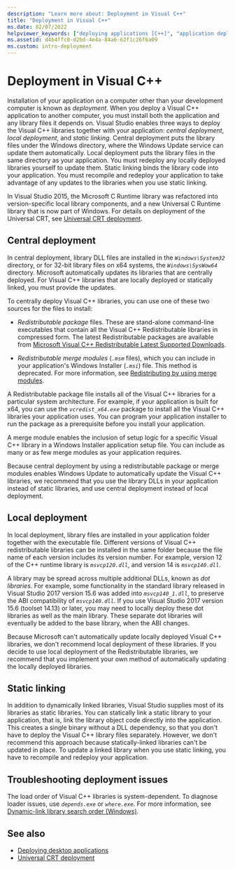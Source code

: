 ```yaml
---
description: "Learn more about: Deployment in Visual C++"
title: "Deployment in Visual C++"
ms.date: 02/07/2022
helpviewer_keywords: ["deploying applications [C++]", "application deployment [C++]"]
ms.assetid: d4b4ffc0-d2bd-4e4a-84a6-62f1c26f6a09
ms.custom: intro-deployment
---
```

# Deployment in Visual C++

Installation of your application on a computer other than your development computer is known as *deployment*. When you deploy a Visual C++ application to another computer, you must install both the application and any library files it depends on. Visual Studio enables three ways to deploy the Visual C++ libraries together with your application: *central deployment*, *local deployment*, and *static linking*. Central deployment puts the library files under the Windows directory, where the Windows Update service can update them automatically. Local deployment puts the library files in the same directory as your application. You must redeploy any locally deployed libraries yourself to update them. Static linking binds the library code into your application. You must recompile and redeploy your application to take advantage of any updates to the libraries when you use static linking.

In Visual Studio 2015, the Microsoft C Runtime library was refactored into version-specific local library components, and a new Universal C Runtime library that is now part of Windows. For details on deployment of the Universal CRT, see [Universal CRT deployment](universal-crt-deployment.md).

## Central deployment

In central deployment, library DLL files are installed in the *`Windows\System32`* directory, or for 32-bit library files on x64 systems, the *`Windows\SysWow64`* directory. Microsoft automatically updates its libraries that are centrally deployed. For Visual C++ libraries that are locally deployed or statically linked, you must provide the updates.

To centrally deploy Visual C++ libraries, you can use one of these two sources for the files to install:

- *Redistributable package* files. These are stand-alone command-line executables that contain all the Visual C++ Redistributable libraries in compressed form. The latest Redistributable packages are available from [Microsoft Visual C++ Redistributable Latest Supported Downloads](latest-supported-vc-redist.md).

- *Redistributable merge modules* (*`.msm`* files), which you can include in your application's Windows Installer (*`.msi`*) file. This method is deprecated. For more information, see [Redistributing by using merge modules](redistributing-components-by-using-merge-modules.md).

A Redistributable package file installs all of the Visual C++ libraries for a particular system architecture. For example, if your application is built for x64, you can use the *`vcredist_x64.exe`* package to install all the Visual C++ libraries your application uses. You can program your application installer to run the package as a prerequisite before you install your application.

A merge module enables the inclusion of setup logic for a specific Visual C++ library in a Windows Installer application setup file. You can include as many or as few merge modules as your application requires.

Because central deployment by using a redistributable package or merge modules enables Windows Update to automatically update the Visual C++ libraries, we recommend that you use the library DLLs in your application instead of static libraries, and use central deployment instead of local deployment.

## Local deployment

In local deployment, library files are installed in your application folder together with the executable file. Different versions of Visual C++ redistributable libraries can be installed in the same folder because the file name of each version includes its version number. For example, version 12 of the C++ runtime library is *`msvcp120.dll`*, and version 14 is *`msvcp140.dll`*.

A library may be spread across multiple additional DLLs, known as *dot libraries*. For example, some functionality in the standard library released in Visual Studio 2017 version 15.6 was added into *`msvcp140_1.dll`*, to preserve the ABI compatibility of *`msvcp140.dll`*. If you use Visual Studio 2017 version 15.6 (toolset 14.13) or later, you may need to locally deploy these dot libraries as well as the main library. These separate dot libraries will eventually be added to the base library, when the ABI changes.

Because Microsoft can't automatically update locally deployed Visual C++ libraries, we don't recommend local deployment of these libraries. If you decide to use local deployment of the Redistributable libraries, we recommend that you implement your own method of automatically updating the locally deployed libraries.

## Static linking

In addition to dynamically linked libraries, Visual Studio supplies most of its libraries as static libraries. You can statically link a static library to your application, that is, link the library object code directly into the application. This creates a single binary without a DLL dependency, so that you don't have to deploy the Visual C++ library files separately. However, we don't recommend this approach because statically-linked libraries can't be updated in place. To update a linked library when you use static linking, you have to recompile and redeploy your application.

## Troubleshooting deployment issues

The load order of Visual C++ libraries is system-dependent. To diagnose loader issues, use *`depends.exe`* or *`where.exe`*. For more information, see [Dynamic-link library search order (Windows)](/windows/win32/Dlls/dynamic-link-library-search-order).

## See also

- [Deploying desktop applications](deploying-native-desktop-applications-visual-cpp.md)
- [Universal CRT deployment](universal-crt-deployment.md)
